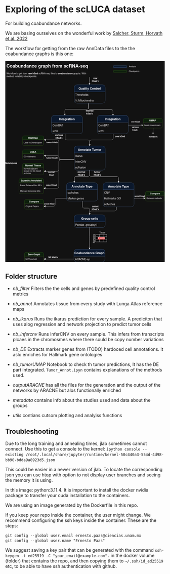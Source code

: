 # Exploring of the scLUCA dataset

For building coabundance networks.

We are basing ourselves on the wonderful work by [Salcher, Sturm, Horvath et al. 2022](https://pubmed.ncbi.nlm.nih.gov/36368318/)

The workflow for getting from the raw AnnData files to the the coabundance graphs is this one:

![ScRNAseq Workflow](Workflow.png "scRNA-seq Workflow")

## Folder structure

- *nb_filter* Filters the the cells and genes by predefined quality control metrics
- *nb_annot* Annotates tissue from every study with Lunga Atlas reference maps
- *nb_ikarus* Runs the ikarus prediction for every sample. A prediciton that uses alog regression and network projection to predict tumor cells
- *nb_infercnv* Runs InferCNV on every sample. This infers from transcripts plcaes in the chromosmes where there sould be copy number variations
- *nb_DE* Extracts marker genes from (TODO) hardoced cell annotations. It aslo enriches for Hallmark gene ontologies
- *nb_tumorUMAP* Notebook to check th tumor predictions, It has the DE part integrated. `Tumor_Annot.ipyn` contains explanations of the methods used.

- *outputARACNE* has all the files for the generation and the output of the networks by ARACNE but alos functionally enriched
- *metadata* contains info about the studies used and data about the groups
- *utils* contians cutsom plotting and analyiss functions

## Troubleshooting

Due to the long training and annealing times, jlab sometimes cannot connect.
Use this to get a console to the kernel:
`ipython console --existing /root/.local/share/jupyter/runtime/kernel-50c440a3-554d-4d98-bb90-bdda9a8923d5.json`

This could be easier in a newer version of jlab. To locate the corresponding json
you can use htop with option to not display user branches and seeing the memory it
is using.

In this image: python:3.11.4. It is important
to install the docker nvidia package to 
transfer your cuda installation to the
containers.

We are using an image generated by the Dockerfile in this repo.

If you keep your repo inside the container, the user might change. We recommend configuring the ssh keys inside the container. These are the steps:

```
git config --global user.email ernesto.paas@ciencias.unam.mx
git config --global user.name "Ernesto Paas"
```

We suggest saving a key pair that can be generated with the command `ssh-keygen -t ed25519 -C "your_email@example.com".`
in the docker volume (folder) that contains the repo, and then copying them to `~/.ssh/id_ed25519` etc, to be able
to have ssh authentication with github.

